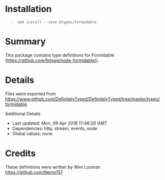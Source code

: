 # Installation
> `npm install --save @types/formidable`

# Summary
This package contains type definitions for Formidable (https://github.com/felixge/node-formidable/).

# Details
Files were exported from https://www.github.com/DefinitelyTyped/DefinitelyTyped/tree/master/types/formidable

Additional Details
 * Last updated: Mon, 09 Apr 2018 17:46:20 GMT
 * Dependencies: http, stream, events, node
 * Global values: none

# Credits
These definitions were written by Wim Looman <https://github.com/Nemo157>.
